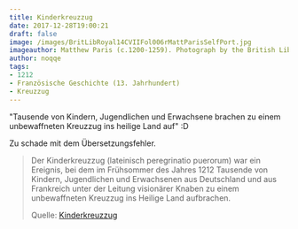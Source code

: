 ```yaml
---
title: Kinderkreuzzug
date: 2017-12-28T19:00:21
draft: false
image: /images/BritLibRoyal14CVIIFol006rMattParisSelfPort.jpg
imageauthor: Matthew Paris (c.1200-1259). Photograph by the British Library.
author: noqqe
tags:
- 1212
- Französische Geschichte (13. Jahrhundert)
- Kreuzzug
---
```


"Tausende von Kindern, Jugendlichen und Erwachsene brachen zu einem
unbewaffneten Kreuzzug ins heilige Land auf" :D

Zu schade mit dem Übersetzungsfehler.

> Der Kinderkreuzzug (lateinisch peregrinatio puerorum) war ein Ereignis, bei
> dem im Frühsommer des Jahres 1212 Tausende von Kindern, Jugendlichen und
> Erwachsenen aus Deutschland und aus Frankreich unter der Leitung visionärer
> Knaben zu einem unbewaffneten Kreuzzug ins Heilige Land aufbrachen.
>
> Quelle: [Kinderkreuzzug](https://de.wikipedia.org/wiki/Kinderkreuzzug)
